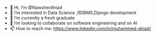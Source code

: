 - 👋 Hi, I’m @NawsherAhiad
- 👀 I’m interested in Data Science ,RDBMS,Django development
- 🌱 I’m currently a fresh graduate
- 💞️ I’m looking to collaborate on software engineering and on AI
- 📫 How to reach me: https://www.linkedin.com/in/muhammed-ahiad/

<!---
NawsherAhiad/NawsherAhiad is a ✨ special ✨ repository because its `README.md` (this file) appears on your GitHub profile.
You can click the Preview link to take a look at your changes.
--->
